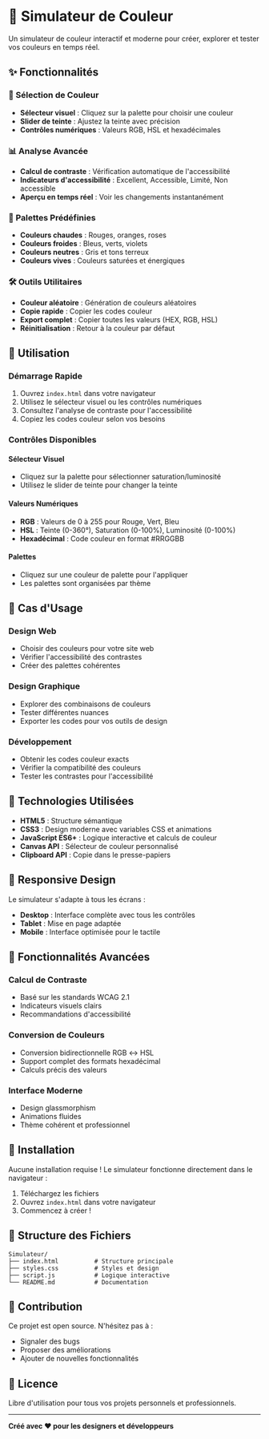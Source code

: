 # 🎨 Simulateur de Couleur

Un simulateur de couleur interactif et moderne pour créer, explorer et tester vos couleurs en temps réel.

## ✨ Fonctionnalités

### 🎯 Sélection de Couleur
- **Sélecteur visuel** : Cliquez sur la palette pour choisir une couleur
- **Slider de teinte** : Ajustez la teinte avec précision
- **Contrôles numériques** : Valeurs RGB, HSL et hexadécimales

### 📊 Analyse Avancée
- **Calcul de contraste** : Vérification automatique de l'accessibilité
- **Indicateurs d'accessibilité** : Excellent, Accessible, Limité, Non accessible
- **Aperçu en temps réel** : Voir les changements instantanément

### 🎨 Palettes Prédéfinies
- **Couleurs chaudes** : Rouges, oranges, roses
- **Couleurs froides** : Bleus, verts, violets
- **Couleurs neutres** : Gris et tons terreux
- **Couleurs vives** : Couleurs saturées et énergiques

### 🛠️ Outils Utilitaires
- **Couleur aléatoire** : Génération de couleurs aléatoires
- **Copie rapide** : Copier les codes couleur
- **Export complet** : Copier toutes les valeurs (HEX, RGB, HSL)
- **Réinitialisation** : Retour à la couleur par défaut

## 🚀 Utilisation

### Démarrage Rapide
1. Ouvrez `index.html` dans votre navigateur
2. Utilisez le sélecteur visuel ou les contrôles numériques
3. Consultez l'analyse de contraste pour l'accessibilité
4. Copiez les codes couleur selon vos besoins

### Contrôles Disponibles

#### Sélecteur Visuel
- Cliquez sur la palette pour sélectionner saturation/luminosité
- Utilisez le slider de teinte pour changer la teinte

#### Valeurs Numériques
- **RGB** : Valeurs de 0 à 255 pour Rouge, Vert, Bleu
- **HSL** : Teinte (0-360°), Saturation (0-100%), Luminosité (0-100%)
- **Hexadécimal** : Code couleur en format #RRGGBB

#### Palettes
- Cliquez sur une couleur de palette pour l'appliquer
- Les palettes sont organisées par thème

## 🎯 Cas d'Usage

### Design Web
- Choisir des couleurs pour votre site web
- Vérifier l'accessibilité des contrastes
- Créer des palettes cohérentes

### Design Graphique
- Explorer des combinaisons de couleurs
- Tester différentes nuances
- Exporter les codes pour vos outils de design

### Développement
- Obtenir les codes couleur exacts
- Vérifier la compatibilité des couleurs
- Tester les contrastes pour l'accessibilité

## 🔧 Technologies Utilisées

- **HTML5** : Structure sémantique
- **CSS3** : Design moderne avec variables CSS et animations
- **JavaScript ES6+** : Logique interactive et calculs de couleur
- **Canvas API** : Sélecteur de couleur personnalisé
- **Clipboard API** : Copie dans le presse-papiers

## 📱 Responsive Design

Le simulateur s'adapte à tous les écrans :
- **Desktop** : Interface complète avec tous les contrôles
- **Tablet** : Mise en page adaptée
- **Mobile** : Interface optimisée pour le tactile

## 🌟 Fonctionnalités Avancées

### Calcul de Contraste
- Basé sur les standards WCAG 2.1
- Indicateurs visuels clairs
- Recommandations d'accessibilité

### Conversion de Couleurs
- Conversion bidirectionnelle RGB ↔ HSL
- Support complet des formats hexadécimal
- Calculs précis des valeurs

### Interface Moderne
- Design glassmorphism
- Animations fluides
- Thème cohérent et professionnel

## 🚀 Installation

Aucune installation requise ! Le simulateur fonctionne directement dans le navigateur :

1. Téléchargez les fichiers
2. Ouvrez `index.html` dans votre navigateur
3. Commencez à créer !

## 📄 Structure des Fichiers

```
Simulateur/
├── index.html          # Structure principale
├── styles.css          # Styles et design
├── script.js           # Logique interactive
└── README.md           # Documentation
```

## 🤝 Contribution

Ce projet est open source. N'hésitez pas à :
- Signaler des bugs
- Proposer des améliorations
- Ajouter de nouvelles fonctionnalités

## 📝 Licence

Libre d'utilisation pour tous vos projets personnels et professionnels.

---

**Créé avec ❤️ pour les designers et développeurs**
